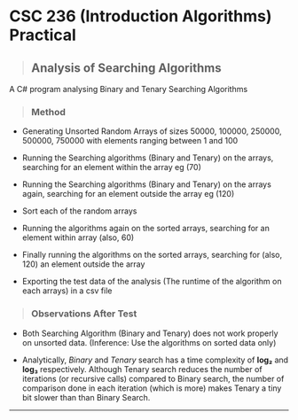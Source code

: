 # CSC 236 (Introduction Algorithms) Practical

> ## Analysis of Searching Algorithms

A C# program analysing Binary and Tenary Searching Algorithms

> ### Method

- Generating Unsorted Random Arrays of sizes 50000, 100000, 250000, 500000, 750000 with elements ranging between 1 and 100

- Running the Searching algorithms (Binary and Tenary) on the arrays, searching for an element within the array eg (70)

- Running the Searching algorithms (Binary and Tenary) on the arrays again, searching for an element outside the array eg (120)

- Sort each of the random arrays

- Running the algorithms again on the sorted arrays, searching for an element within array (also, 60)

- Finally running the algorithms on the sorted arrays, searching for (also, 120) an element outside the array

- Exporting the test data of the analysis (The runtime of the algorithm on each arrays) in a csv file

> ### Observations After Test

- Both Searching Algorithm (Binary and Tenary) does not work properly on unsorted data. (Inference: Use the algorithms on sorted data only)

- Analytically, *Binary* and *Tenary* search has a time complexity of **log₂** and **log₃** respectively. Although Tenary search reduces the number of iterations (or recursive calls) compared to Binary search, the number of comparison done in each iteration (which is more) makes Tenary a tiny bit slower than than Binary Search.

--------------------
